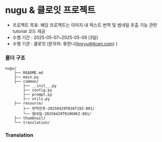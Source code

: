 # nugu & 클로잇 프로젝트

- 프로젝트 목표: 해당 프로젝트는 이미지 내 텍스트 번역 및 썸네일 추출 기능 관련 tutorial 코드 제공
- 수행 기간 : 2025-05-07~2025-05-09 (3일)
- 수행 기관 : 클로잇 (문의처: 류한나(hnryu@itcen.com) )

### 폴더 구조
```
nugu/
    ├── README.md
    ├── main.py
    ├── common/
        ├── __init__.py
        ├── config.py
        ├── prompt.py
        ├── utils.py
    ├── resource/
        ├── 번역전후-20250429T010719Z-001/
        └── 썸네일-20250429T010606Z-001/  
    ├── thumbnail/
    └── translation/
```
### Translation 

